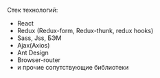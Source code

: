 
 Стек технологий:
 - React
 - Redux (Redux-form, Redux-thunk, redux hooks)
 - Sass, Jss, БЭМ
 - Ajax(Axios)
 - Ant Design
 - Browser-router
 - и прочие сопутствующие библиотеки



